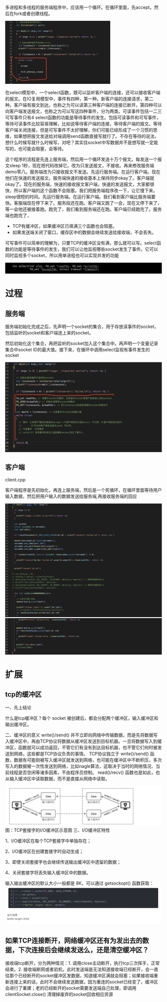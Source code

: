 多进程和多线程的服务端程序中，应该用一个循环。在循环里面，先accept。然后在fork或者创建线程。

<img src="images/image-20230504104752390.png" alt="image-20230504104752390" style="zoom:33%;" />

在select模型中，一个select函数，既可以监听客户端的连接，还可以接收客户端的报文。在IO复用模型中，事件有四种，第一种。新客户端的连接请求，第二种。客户端有报文到达，也称之为可以读第三种客户端的连接已断开。第四种可以向客户端发送报文，也称之为可以写这四种事件，分为两类。可读事件包括一二三可写事件只有4    select函数的功能是等待事件的发生。包括可读事件和可写事件，等待可读事件比较容易理解，比如说等待客户端的连接，等待客户端的报文。等待客户端关闭连接，但是可写事件不太好理解，你们可能已经形成了一个习惯的思维，如果想把报文发送给对端调用send函数直接写就行了。不存在等待的说法，想什么时候写就什么时候写，对吧？其实往socket中写数据并不是想写就一定能写的，也可能会阻塞，会等待。

这个程序的流程是先连上服务端，然后用一个循环发送十万个报文。每发送一个报文sleep 1秒，现在把代码改掉它。改为只发送报文，不接收。再来修改服务端demo零八。服务端改为只接收报文不发送。先运行服务端。在运行客户端。现在他们在快速的发送报文。服务端快速的接收基本上保持同步okay了。客户端就okay了。现在的服务端，快速的接收报文客户端，快速的发送报文，大家都很快，所以客户端的这个函数不会阻塞。我们把服务端程序改一下，让它慢下来。sleep很短的时间。先运行服务端。在运行客户端。我们看到客户端比服务端要快。客服端现在停下来了。服务段还在跑。客户端又跑了一会，现在又停下来了，等一会他还被接着跑。跑完了，我们看到服务端还在跑。客户端已经跑完了。服务端也跑完了，

- TCP有缓冲区，如果缓冲区已填满三个函数也会阻塞。
- 如果发送端关闭了窗口，缓存区中的数据会继续发送给接收端，不会丢失。



可写事件可以简单的理解为，只要TCP的缓冲区没有满，那么就可以写。select函数的功能是等待事件的发生，我们可以让他监视哪些socket发生了事件。它可以同时监视多个socket，所以用单进程也可以实现并发的功能

![image-20230504110946996](images/image-20230504110946996.png)

过程
===

服务端
---

服务端初始化完成之后，先声明一个socket的集合，用于存放读事件的socket，包括监听的socket和客户端连上来的socket。

然后初始化这个集合，再把监听的socket加入这个集合中。再声明一个变量记录集合中socket ID的最大值。接下来，在循环中调用select监视有事件发生的socket

<img src="images/image-20230504112610071.png" alt="image-20230504112610071" style="zoom:50%;" />

客户端
---

client.cpp

客户端程序是先初始化，再连上服务端，然后是一个死循环，在循环里面等待用户输入数据，然后把用户输入的数据发送给服务端,再接收服务端的回应

![image-20230504115423459](images/image-20230504115423459.png)![image-20230504115457036](images/image-20230504115457036.png)

扩展
===

tcp的缓冲区
---

一、先上结论

什么是tcp缓冲区？每个 socket 被创建后，都会分配两个缓冲区，输入缓冲区和输出缓冲区。

二、缓冲区的意义
write()/send() 并不立即向网络中传输数据，而是先将数据写入缓冲区中，再由TCP协议将数据从缓冲区发送到目标机器。一旦将数据写入到缓冲区，函数就可以成功返回，不管它们有没有到达目标机器，也不管它们何时被发送到网络，这些都是TCP协议负责的事情。
TCP协议独立于 write()/send() 函数，数据有可能刚被写入缓冲区就发送到网络，也可能在缓冲区中不断积压，多次写入的数据被一次性发送到网络，比如nagle算法，这取决于当时的网络情况、当前线程是否空闲等诸多因素，不由程序员控制。
read()/recv() 函数也是如此，也从输入缓冲区中读取数据，而不是直接从网络中读取。

![image-20230504110316161](images/image-20230504110316161.png)图：TCP套接字的I/O缓冲区示意图
三、I/O缓冲区特性

1、I/O缓冲区在每个TCP套接字中单独存在；

2、I/O缓冲区在创建套接字时自动生成；

3、即使关闭套接字也会继续传送输出缓冲区中遗留的数据；

4、关闭套接字将丢失输入缓冲区中的数据。

输入输出缓冲区的默认大小一般都是 8K，可以通过 getsockopt() 函数获取：
![image-20230504110402862](images/image-20230504110402862.png)

如果TCP连接断开，网络缓冲区还有为发出去的数据，下次连接后会继续发送么，还是清空缓冲区？
---

接收端tcp断开，分为两种情况：1. 调用close主动断开，执行tcp三次挥手，正常结束。2. 接收端断网或者宕机，此时发送端是无法知道接收端已经断开，会一直往那个已经断开的socket缓冲区发数据，知道缓冲区满就会阻塞；如果接收端重新连接上来的话，此时不会继续发送数据，因为重连的socket已经变了，缓冲区会进行了重建；老的已经断开的socket需要发送端自己处理，即调用 clientSocket.close() 清理掉废弃的socket回收相应资源